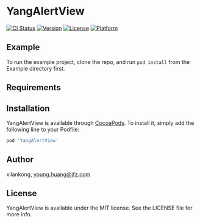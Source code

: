 # YangAlertView

[![CI Status](https://img.shields.io/travis/xilankong/YangAlertView.svg?style=flat)](https://travis-ci.org/xilankong/YangAlertView)
[![Version](https://img.shields.io/cocoapods/v/YangAlertView.svg?style=flat)](https://cocoapods.org/pods/YangAlertView)
[![License](https://img.shields.io/cocoapods/l/YangAlertView.svg?style=flat)](https://cocoapods.org/pods/YangAlertView)
[![Platform](https://img.shields.io/cocoapods/p/YangAlertView.svg?style=flat)](https://cocoapods.org/pods/YangAlertView)

## Example

To run the example project, clone the repo, and run `pod install` from the Example directory first.

## Requirements

## Installation

YangAlertView is available through [CocoaPods](https://cocoapods.org). To install
it, simply add the following line to your Podfile:

```ruby
pod 'YangAlertView'
```

## Author

xilankong, young.huang@jfz.com

## License

YangAlertView is available under the MIT license. See the LICENSE file for more info.
